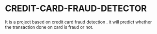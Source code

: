 # CREDIT-CARD-FRAUD-DETECTOR
It is a project based on credit card fraud detection . it will predict whether the transaction done on card is fraud or not.
